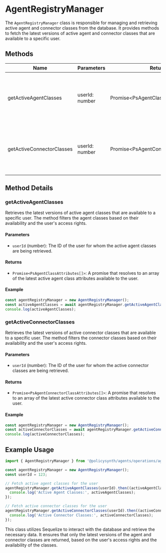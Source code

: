 # AgentRegistryManager

The `AgentRegistryManager` class is responsible for managing and retrieving active agent and connector classes from the database. It provides methods to fetch the latest versions of active agent and connector classes that are available to a specific user.

## Methods

| Name                      | Parameters        | Return Type                              | Description                                                                 |
|---------------------------|-------------------|------------------------------------------|-----------------------------------------------------------------------------|
| getActiveAgentClasses     | userId: number    | Promise<PsAgentClassAttributes[]>        | Retrieves the latest versions of active agent classes available to the user. |
| getActiveConnectorClasses | userId: number    | Promise<PsAgentConnectorClassAttributes[]> | Retrieves the latest versions of active connector classes available to the user. |

## Method Details

### getActiveAgentClasses

Retrieves the latest versions of active agent classes that are available to a specific user. The method filters the agent classes based on their availability and the user's access rights.

#### Parameters

- `userId` (number): The ID of the user for whom the active agent classes are being retrieved.

#### Returns

- `Promise<PsAgentClassAttributes[]>`: A promise that resolves to an array of the latest active agent class attributes available to the user.

#### Example

```typescript
const agentRegistryManager = new AgentRegistryManager();
const activeAgentClasses = await agentRegistryManager.getActiveAgentClasses(userId);
console.log(activeAgentClasses);
```

### getActiveConnectorClasses

Retrieves the latest versions of active connector classes that are available to a specific user. The method filters the connector classes based on their availability and the user's access rights.

#### Parameters

- `userId` (number): The ID of the user for whom the active connector classes are being retrieved.

#### Returns

- `Promise<PsAgentConnectorClassAttributes[]>`: A promise that resolves to an array of the latest active connector class attributes available to the user.

#### Example

```typescript
const agentRegistryManager = new AgentRegistryManager();
const activeConnectorClasses = await agentRegistryManager.getActiveConnectorClasses(userId);
console.log(activeConnectorClasses);
```

## Example Usage

```typescript
import { AgentRegistryManager } from '@policysynth/agents/operations/agentRegistryManager.js';

const agentRegistryManager = new AgentRegistryManager();
const userId = 123;

// Fetch active agent classes for the user
agentRegistryManager.getActiveAgentClasses(userId).then((activeAgentClasses) => {
  console.log('Active Agent Classes:', activeAgentClasses);
});

// Fetch active connector classes for the user
agentRegistryManager.getActiveConnectorClasses(userId).then((activeConnectorClasses) => {
  console.log('Active Connector Classes:', activeConnectorClasses);
});
```

This class utilizes Sequelize to interact with the database and retrieve the necessary data. It ensures that only the latest versions of the agent and connector classes are returned, based on the user's access rights and the availability of the classes.